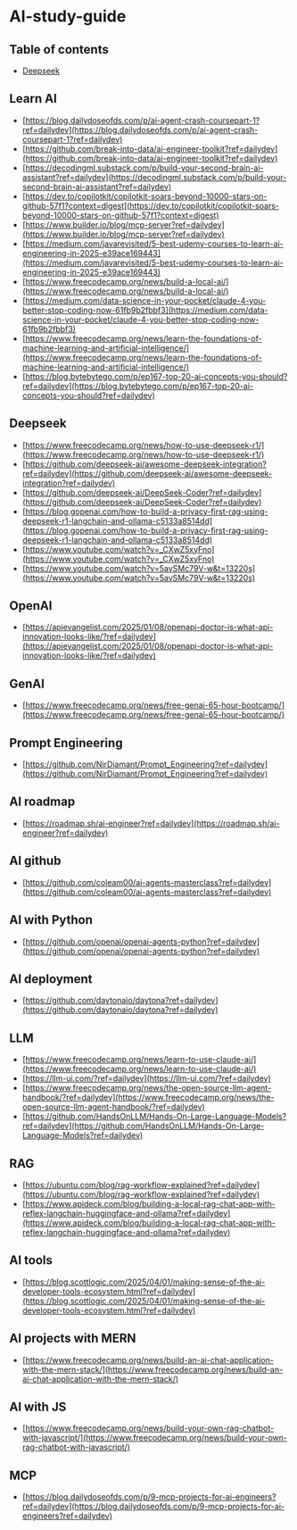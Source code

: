 # AI-study-guide

## Table of contents

- [Deepseek](#Deepseek)


## Learn AI
- [https://blog.dailydoseofds.com/p/ai-agent-crash-coursepart-1?ref=dailydev](https://blog.dailydoseofds.com/p/ai-agent-crash-coursepart-1?ref=dailydev)<br>
- [https://github.com/break-into-data/ai-engineer-toolkit?ref=dailydev](https://github.com/break-into-data/ai-engineer-toolkit?ref=dailydev)<br>
- [https://decodingml.substack.com/p/build-your-second-brain-ai-assistant?ref=dailydev](https://decodingml.substack.com/p/build-your-second-brain-ai-assistant?ref=dailydev)<br>
- [https://dev.to/copilotkit/copilotkit-soars-beyond-10000-stars-on-github-57f1?context=digest](https://dev.to/copilotkit/copilotkit-soars-beyond-10000-stars-on-github-57f1?context=digest)<br>
- [https://www.builder.io/blog/mcp-server?ref=dailydev](https://www.builder.io/blog/mcp-server?ref=dailydev)<br>
- [https://medium.com/javarevisited/5-best-udemy-courses-to-learn-ai-engineering-in-2025-e39ace169443](https://medium.com/javarevisited/5-best-udemy-courses-to-learn-ai-engineering-in-2025-e39ace169443)<br>
- [https://www.freecodecamp.org/news/build-a-local-ai/](https://www.freecodecamp.org/news/build-a-local-ai/)<br>
- [https://medium.com/data-science-in-your-pocket/claude-4-you-better-stop-coding-now-61fb9b2fbbf3](https://medium.com/data-science-in-your-pocket/claude-4-you-better-stop-coding-now-61fb9b2fbbf3)<br>
- [https://www.freecodecamp.org/news/learn-the-foundations-of-machine-learning-and-artificial-intelligence/](https://www.freecodecamp.org/news/learn-the-foundations-of-machine-learning-and-artificial-intelligence/)<br>
- [https://blog.bytebytego.com/p/ep167-top-20-ai-concepts-you-should?ref=dailydev](https://blog.bytebytego.com/p/ep167-top-20-ai-concepts-you-should?ref=dailydev)<br>

## Deepseek
- [https://www.freecodecamp.org/news/how-to-use-deepseek-r1/](https://www.freecodecamp.org/news/how-to-use-deepseek-r1/)<br>
- [https://github.com/deepseek-ai/awesome-deepseek-integration?ref=dailydev](https://github.com/deepseek-ai/awesome-deepseek-integration?ref=dailydev)<br>
- [https://github.com/deepseek-ai/DeepSeek-Coder?ref=dailydev](https://github.com/deepseek-ai/DeepSeek-Coder?ref=dailydev)<br>
- [https://blog.gopenai.com/how-to-build-a-privacy-first-rag-using-deepseek-r1-langchain-and-ollama-c5133a8514dd](https://blog.gopenai.com/how-to-build-a-privacy-first-rag-using-deepseek-r1-langchain-and-ollama-c5133a8514dd)<br>
- [https://www.youtube.com/watch?v=_CXwZ5xyFno](https://www.youtube.com/watch?v=_CXwZ5xyFno)<br>
- [https://www.youtube.com/watch?v=5avSMc79V-w&t=13220s](https://www.youtube.com/watch?v=5avSMc79V-w&t=13220s)<br>

## OpenAI
- [https://apievangelist.com/2025/01/08/openapi-doctor-is-what-api-innovation-looks-like/?ref=dailydev](https://apievangelist.com/2025/01/08/openapi-doctor-is-what-api-innovation-looks-like/?ref=dailydev)<br>

## GenAI
- [https://www.freecodecamp.org/news/free-genai-65-hour-bootcamp/](https://www.freecodecamp.org/news/free-genai-65-hour-bootcamp/)<br>

## Prompt Engineering
- [https://github.com/NirDiamant/Prompt_Engineering?ref=dailydev](https://github.com/NirDiamant/Prompt_Engineering?ref=dailydev)<br>

## AI roadmap
- [https://roadmap.sh/ai-engineer?ref=dailydev](https://roadmap.sh/ai-engineer?ref=dailydev)<br>

## AI github
- [https://github.com/coleam00/ai-agents-masterclass?ref=dailydev](https://github.com/coleam00/ai-agents-masterclass?ref=dailydev)<br>

## AI with Python
- [https://github.com/openai/openai-agents-python?ref=dailydev](https://github.com/openai/openai-agents-python?ref=dailydev)<br>

## AI deployment
- [https://github.com/daytonaio/daytona?ref=dailydev](https://github.com/daytonaio/daytona?ref=dailydev)<br>

## LLM
- [https://www.freecodecamp.org/news/learn-to-use-claude-ai/](https://www.freecodecamp.org/news/learn-to-use-claude-ai/)<br>
- [https://llm-ui.com/?ref=dailydev](https://llm-ui.com/?ref=dailydev)<br>
- [https://www.freecodecamp.org/news/the-open-source-llm-agent-handbook/?ref=dailydev](https://www.freecodecamp.org/news/the-open-source-llm-agent-handbook/?ref=dailydev)<br>
- [https://github.com/HandsOnLLM/Hands-On-Large-Language-Models?ref=dailydev](https://github.com/HandsOnLLM/Hands-On-Large-Language-Models?ref=dailydev)<br>

## RAG
- [https://ubuntu.com/blog/rag-workflow-explained?ref=dailydev](https://ubuntu.com/blog/rag-workflow-explained?ref=dailydev)<br>
- [https://www.apideck.com/blog/building-a-local-rag-chat-app-with-reflex-langchain-huggingface-and-ollama?ref=dailydev](https://www.apideck.com/blog/building-a-local-rag-chat-app-with-reflex-langchain-huggingface-and-ollama?ref=dailydev)<br>

## AI tools
- [https://blog.scottlogic.com/2025/04/01/making-sense-of-the-ai-developer-tools-ecosystem.html?ref=dailydev](https://blog.scottlogic.com/2025/04/01/making-sense-of-the-ai-developer-tools-ecosystem.html?ref=dailydev)<br>

## AI projects with MERN
- [https://www.freecodecamp.org/news/build-an-ai-chat-application-with-the-mern-stack/](https://www.freecodecamp.org/news/build-an-ai-chat-application-with-the-mern-stack/)<br>

## AI with JS
- [https://www.freecodecamp.org/news/build-your-own-rag-chatbot-with-javascript/](https://www.freecodecamp.org/news/build-your-own-rag-chatbot-with-javascript/)<br>

## MCP
- [https://blog.dailydoseofds.com/p/9-mcp-projects-for-ai-engineers?ref=dailydev](https://blog.dailydoseofds.com/p/9-mcp-projects-for-ai-engineers?ref=dailydev)<br>

